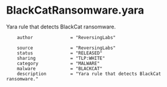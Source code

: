 # BlackCatRansomware.yara
Yara rule that detects BlackCat ransomware.

        author              = "ReversingLabs"

        source              = "ReversingLabs"
        status              = "RELEASED"
        sharing             = "TLP:WHITE"
        category            = "MALWARE"
        malware             = "BLACKCAT"
        description         = "Yara rule that detects BlackCat ransomware."
